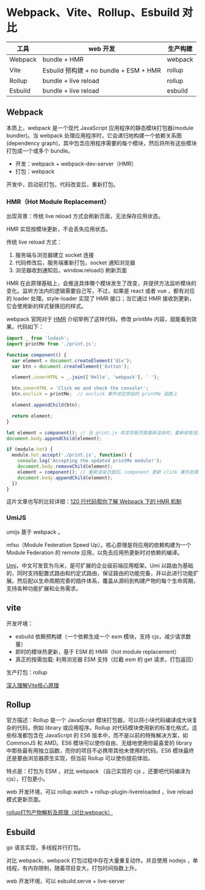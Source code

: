 # Webpack、Vite、Rollup、Esbuild 对比

|工具|web 开发|生产构建|
|-|-|-|
|Webpack|bundle + HMR|webpack|
|Vite|Esbuild 预构建 + no bundle + ESM + HMR|rollup|
|Rollup|bundle + live reload|rollup|
|Esbuild|bundle + live reload|esbuild|

## Webpack

本质上，webpack 是一个现代 JavaScript 应用程序的静态模块打包器(module bundler)。当 webpack 处理应用程序时，它会递归地构建一个依赖关系图(dependency graph)，其中包含应用程序需要的每个模块，然后将所有这些模块打包成一个或多个 bundle。

* 开发：webpack + webpack-dev-server（HMR）
* 打包：webpack

开发中，启动前打包，代码改变后，重新打包。

### HMR（Hot Module Replacement）

出现背景：传统 live reload 方式会刷新页面，无法保存应用状态。

HMR 实现按模块更新，不会丢失应用状态。

传统 live reload 方式：

1. 服务端与浏览器建立 socket 连接
2. 代码修改后，服务端重新打包，socket 通知浏览器
3. 浏览器收到通知后，window.reload() 刷新页面

HMR 在此原理基础上，会推送具体哪个模块发生了改变，并提供方法监听模块的变化。监听方法内的逻辑需要自己写，不过，如果是 react 或者 vue ，都有对应的 loader 处理。style-loader 实现了 HMR 接口；当它通过 HMR 接收到更新，它会使用新的样式替换旧的样式。

webpack 官网对于 [HMR](https://www.webpackjs.com/concepts/hot-module-replacement/) 介绍举例了这样代码，修改 printMe 内容，就能看到效果。代码如下：

```javascript
import _ from 'lodash';
import printMe from './print.js';

function component() {
  var element = document.createElement('div');
  var btn = document.createElement('button');

  element.innerHTML = _.join(['Hello', 'webpack'], ' ');

  btn.innerHTML = 'Click me and check the console!';
  btn.onclick = printMe;  // onclick 事件绑定原始的 printMe 函数上

  element.appendChild(btn);

  return element;
}

let element = component(); // 当 print.js 改变导致页面重新渲染时，重新获取渲染的元素
document.body.appendChild(element);

if (module.hot) {
  module.hot.accept('./print.js', function() {
    console.log('Accepting the updated printMe module!');
    document.body.removeChild(element);
    element = component(); // 重新渲染页面后，component 更新 click 事件处理
    document.body.appendChild(element);
  })
}
```

这片文章也写的比较详细：[120 行代码帮你了解 Webpack 下的 HMR 机制](https://juejin.cn/post/6973825927708934174)

### UmiJS

umijs 基于 webpack 。

mfsu（Module Federation Speed Up）。核心原理是将应用的依赖构建为一个 Module Federation 的 remote 应用，以免去应用热更新时对依赖的编译。

[Umi](https://umijs.org/zh-CN/docs)，中文可发音为乌米，是可扩展的企业级前端应用框架。Umi 以路由为基础的，同时支持配置式路由和约定式路由，保证路由的功能完备，并以此进行功能扩展。然后配以生命周期完善的插件体系，覆盖从源码到构建产物的每个生命周期，支持各种功能扩展和业务需求。

## vite

开发坏境：

* esbuild 依赖预构建（一个依赖生成一个 esm 模块，支持 cjs，减少请求数量）
* 即时的模块热更新，基于 ESM 的 HMR（hot module replacement）
* 真正的按需加载: 利用浏览器 ESM 支持（拦截 esm 的 get 请求，打包返回）

生产打包：rollup

[深入理解Vite核心原理](https://juejin.cn/post/7064853960636989454)

## Rollup

官方描述：Rollup 是一个 JavaScript 模块打包器，可以将小块代码编译成大块复杂的代码，例如 library 或应用程序。Rollup 对代码模块使用新的标准化格式，这些标准都包含在 JavaScript 的 ES6 版本中，而不是以前的特殊解决方案，如 CommonJS 和 AMD。ES6 模块可以使你自由、无缝地使用你最喜爱的 library 中那些最有用独立函数，而你的项目不必携带其他未使用的代码。ES6 模块最终还是要由浏览器原生实现，但当前 Rollup 可以使你提前体验。

特点是：打包为 ESM ，对比 webpack （自己实现的 cjs ，还要吧代码编译为 cjs），打包更小。

web 开发环境，可以 rollup.watch + rollup-plugin-livereloaded ，live reload 模式更新页面。

[rollup打包产物解析及原理（对比webpack）](https://juejin.cn/post/7054752322269741064)

## Esbuild

go 语言实现，多线程并行打包。

对比 webpack，webpack 打包过程中存在大量重复动作。并且使用 nodejs ，单线程，有内存限制，随着项目变大，打包时间指数上升。

web 开发环境，可以 esbuild.serve + live-server



